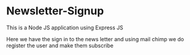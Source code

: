 # Newsletter-Signup

This is a Node JS application using Express JS

Here we have the sign in to the news letter and using mail chimp we do register the user and make them subscribe
